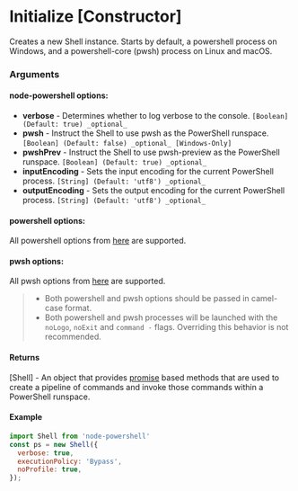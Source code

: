 # Initialize [Constructor]

Creates a new Shell instance.
Starts by default, a powershell process on Windows, and a powershell-core (pwsh) process on Linux and macOS.

### Arguments

#### node-powershell options:

* **verbose** - Determines whether to log verbose to the console. `[Boolean] (Default: true) _optional_`
* **pwsh** - Instruct the Shell to use pwsh as the PowerShell runspace. `[Boolean] (Default: false) _optional_ [Windows-Only]`
* **pwshPrev** - Instruct the Shell to use pwsh-preview as the PowerShell runspace. `[Boolean] (Default: true) _optional_`
* **inputEncoding** - Sets the input encoding for the current PowerShell process. `[String] (Default: 'utf8') _optional_`
* **outputEncoding** - Sets the output encoding for the current PowerShell process. `[String] (Default: 'utf8') _optional_`

#### powershell options:

All powershell options from [here](https://docs.microsoft.com/en-us/powershell/scripting/components/console/powershell.exe-command-line-help?view=powershell-6) are supported.

#### pwsh options:

All pwsh options from [here](https://docs.microsoft.com/en-us/powershell/module/microsoft.powershell.core/about/about_pwsh?view=powershell-6) are supported.

> * Both powershell and pwsh options should be passed in camel-case format. 
> * Both powershell and pwsh processes will be launched with the `noLogo`, `noExit` and `command -` flags. Overriding this behavior is not recommended.

#### Returns

[Shell] - An object that provides [promise](https://developer.mozilla.org/en-US/docs/Web/JavaScript/Reference/Global_Objects/Promise) based methods that are used to create a pipeline of commands and invoke those commands within a PowerShell runspace.

#### Example

```javascript
import Shell from 'node-powershell'
const ps = new Shell({
  verbose: true,
  executionPolicy: 'Bypass',
  noProfile: true,
});
```
